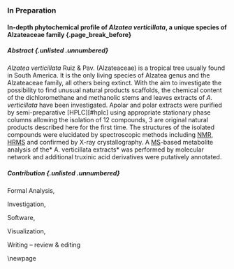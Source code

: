 ### In Preparation

#### In-depth phytochemical profile of *Alzatea verticillata*, a unique species of Alzateaceae family  {.page_break_before}

##### Abstract {.unlisted .unnumbered}

*Alzatea verticillata* Ruiz & Pav. (Alzateaceae) is a tropical tree usually found in South America.
It is the only living species of Alzatea genus and the Alzateaceae family, all others being extinct.
With the aim to investigate the possibility to find unusual natural products scaffolds, the chemical content of the dichloromethane and methanolic stems and leaves extracts of *A. verticillata* have been investigated.
Apolar and polar extracts were purified by semi-preparative [HPLC][#hplc] using appropriate stationary phase columns allowing the isolation of 12 compounds, 3 are original natural products described here for the first time.
The structures of the isolated compounds were elucidated by spectroscopic methods including [NMR](#nmr), [HR](#hr)[MS](#ms) and confirmed by X-ray crystallography.
A [MS](#ms)-based metabolite analysis of the* A. verticillata extracts* was performed by molecular network and additional truxinic acid derivatives were putatively annotated. 

##### Contribution {.unlisted .unnumbered}

<!-- Conceptualization, -->
<!-- Data curation, -->
Formal Analysis,
<!-- Funding acquisition, -->
Investigation,
<!-- Methodology, -->
<!-- Project administration, -->
<!-- Resources, -->
Software,
<!-- Supervision, -->
<!-- Validation, -->
Visualization,
<!-- Writing – original draft, -->
Writing – review & editing

\newpage
